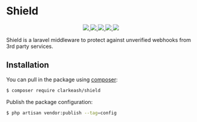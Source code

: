 # Shield

<p align="center">
  <a href="https://travis-ci.org/clarkeash/shield">
    <img src="https://img.shields.io/travis/clarkeash/shield.svg?style=flat-square">
  </a>
  <a href="https://codecov.io/gh/clarkeash/shield">
    <img src="https://img.shields.io/codecov/c/github/clarkeash/shield.svg?style=flat-square">
  </a>
  <a href="https://scrutinizer-ci.com/g/clarkeash/shield">
    <img src="https://img.shields.io/scrutinizer/g/clarkeash/shield.svg?style=flat-square">
  </a>
  <a href="https://github.com/clarkeash/shield/blob/master/LICENSE">
    <img src="https://img.shields.io/github/license/clarkeash/shield.svg?style=flat-square">
  </a>
  <a href="https://twitter.com/clarkeash">
    <img src="http://img.shields.io/badge/author-@clarkeash-blue.svg?style=flat-square">
  </a>
</p>

Shield is a laravel middleware to protect against unverified webhooks from 3rd party services.

## Installation

You can pull in the package using [composer](https://getcomposer.org):

```bash
$ composer require clarkeash/shield
```

Publish the package configuration:

```bash
$ php artisan vendor:publish --tag=config
```
